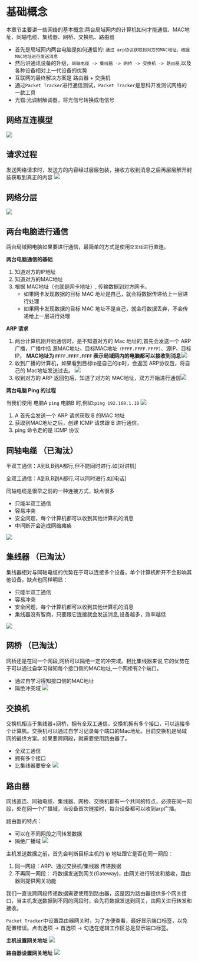 # 基础概念
本章节主要讲一些网络的基本概念:两台局域网内的计算机如何才能通信、MAC地址、同轴电缆、集线器、网桥、交换机、路由器

* 首先是局域网内两台电脑是如何通信的: `通过 arp协议获取到对方的MAC地址，根据MAC地址进行发送消息`
* 然后讲通讯设备的升级，`同轴电缆 -> 集线器 -> 网桥 -> 交换机 -> 路由器`,以及各种设备相对上一代设备的优势
* 互联网的最终解决方案是 路由器 + 交换机 
* 通过`Packet Tracker`进行通信测试，`Packet Tracker`是思科开发测试网络的一款工具
* 光猫:光调制解调器，将光信号转换成电信号

## 网络互连模型
![](../network/imgs/network_10.jpg)

## 请求过程
发送网络请求时，发送方的内容经过层层包装，接收方收到消息之后再层层解开封装获取到真正的内容
![](../network/imgs/network_12.jpg)

## 网络分层
![](../network/imgs/network_11.jpg)

## 两台电脑进行通信
两台局域网电脑如果要进行通信，最简单的方式是使用`交叉线`进行直连。

**两台电脑通信的基础**

1. 知道对方的IP地址
2. 知道对方的MAC地址
3. 根据 MAC地址（也就是网卡地址）, 传输数据到对方网卡。
   * 如果网卡发现数据的目标 MAC 地址是自己，就会将数据传递给上一层进行处理
   * 如果网卡发现数据的目标 MAC 地址不是自己，就会将数据丢弃，不会传递给上一层进行处理

**ARP 请求**
1. 两台计算机刚开始通信时，是不知道对方的 Mac 地址的,首先会发送一个 ARP 广播，广播中括 源MAC地址、目标MAC地址`（FFFF.FFFF.FFFF）`、源IP、目标IP。 **MAC地址为 `FFFF.FFFF.FFFF` 表示局域网内的电脑都可以接收到消息**![](../network/imgs/network_2.jpg)
2. 收到广播的计算机，如果看到目标ip是自己的ip时，会返回 ARP协议包，将自己的 Mac地址发送过去。
![](../network/imgs/network_3.jpg)
1. 收到对方的 ARP 返回包后，知道了对方的 MAC地址，双方开始进行通信![](../network/imgs/network_4.jpg)

**两台电脑 Ping 的过程**

当我们使用 电脑A `ping` 电脑B 时,例如:`ping 192.168.1.10`
![](../network/imgs/network_1.jpg)
1. A 首先会发送一个 ARP 请求获取 B 的MAC 地址
2. 获取到MAC地址之后，创建 ICMP 请求跟 B 进行通信。
3. ping 命令走的是 ICMP 协议

## 同轴电缆 （已淘汰）
半双工通信：A到B,B到A都行,但不能同时进行.如[对讲机]

全双工通信：A到B,B到A都行,可以同时进行.如[电话]

同轴电缆是很早之前的一种连接方式，缺点很多
* 只能半双工通信
* 容易冲突
* 安全问题，每个计算机都可以收到其他计算机的消息
* 中间断开会造成网络瘫痪


![](../network/imgs/network_5.jpg)

## 集线器 （已淘汰） 
集线器相对与同轴电缆的优势在于可以连接多个设备，单个计算机断开不会影响其他设备。缺点也同样明显：
* 只能半双工通信
* 容易冲突
* 安全问题，每个计算机都可以收到其他计算机的消息
* 集线器没有智商，只要跟它连接就会发送消息,设备越多，效率越低

![](../network/imgs/network_6.jpg)

## 网桥 （已淘汰）
网桥还是在同一个网段,网桥可以隔绝一定的冲突域。相比集线器来说,它的优势在于可以通过自学习得知每个接口侧的MAC地址,一个网桥有2个端口。
* 通过自学习得知接口侧的MAC地址
* 隔绝冲突域
![](../network/imgs/network_7.jpg)

## 交换机
交换机相当于集线器+网桥，拥有全双工通信。交换机拥有多个接口，可以连接多个计算机。交换机可以通过自学习记录每个端口的Mac地址。目前交换机是局域网的最终方案。如果要跨网段，就需要使用路由器了。
* 全双工通信
* 拥有多个接口
* 比集线器要安全
![](../network/imgs/network_8.jpg)

## 路由器
网线直连、同轴电缆、集线器、网桥、交换机都有一个共同的特点，必须在同一网段，处在同一个广播域，当设备首次链接时，每台设备都可以收到arp广播。

路由器的特点：
* 可以在不同网段之间转发数据
* 隔绝广播域
![](../network/imgs/network_9.jpg)

主机发送数据之前，首先会判断目标主机的 ip 地址跟它是否在同一网段：
1. 同一网段：ARP、通过交换机/集线器 传递数据
2. 不再同一网段： 将数据发送到网关(Gateway)，由网关进行转发和接收，路由器则提供网关功能

我们一直说跨网段传递数据需要使用到路由器，这是因为路由器提供多个网关接口，当主机发送数据到不同的网段时，会先将数据发送到网关，由网关进行转发和接收。

`Packet Tracker`中设置路由器网关时，为了方便查看，最好显示端口标签，以免配置错误。点击选项 -> 首选项 -> 勾选在逻辑工作区总是显示端口标签。

**主机设置网关地址**
![](../network/imgs/network_13.jpg)

**路由器设置网关地址**
![](../network/imgs/network_14.jpg)